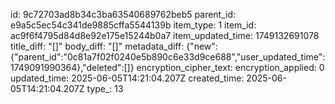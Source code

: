 id: 9c72703ad8b34c3ba63540689762beb5
parent_id: e9a5c5ec54c341de9885cffa5544139b
item_type: 1
item_id: ac9f6f4795d84d8e92e175e15244b0a7
item_updated_time: 1749132691078
title_diff: "[]"
body_diff: "[]"
metadata_diff: {"new":{"parent_id":"0c81a7f02f0240e5b890c6e33d9ce688","user_updated_time":1749091990364},"deleted":[]}
encryption_cipher_text: 
encryption_applied: 0
updated_time: 2025-06-05T14:21:04.207Z
created_time: 2025-06-05T14:21:04.207Z
type_: 13